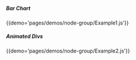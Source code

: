 ##### Bar Chart
{{demo='pages/demos/node-group/Example1.js'}}

##### Animated Divs
{{demo='pages/demos/node-group/Example2.js'}}
